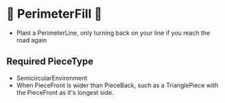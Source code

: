 # 🔺 PerimeterFill 🔺

- Plant a PerimeterLine, only turning back on your line if you reach the road again


## Required PieceType
- SemicircularEnvironment
- When PieceFront is wider than PieceBack, such as a TrianglePiece with the PieceFront as it's longest side. 

<!-- @include: /../Placeholder_RouteProfile.md -->